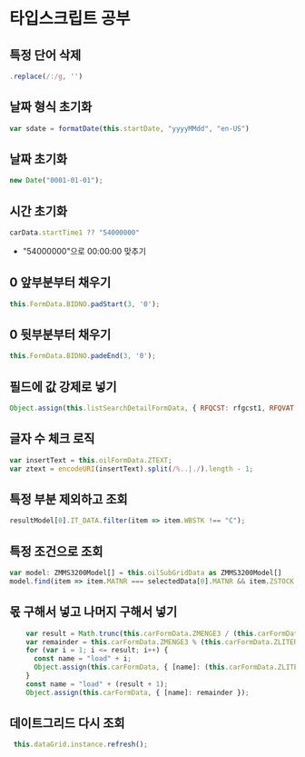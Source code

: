 # 타입스크립트 공부

## 특정 단어 삭제
```javascript
.replace(/:/g, '')
```
## 날짜 형식 초기화
```javascript
var sdate = formatDate(this.startDate, "yyyyMMdd", "en-US")
```
## 날짜 초기화
```javascript
new Date("0001-01-01");
```
## 시간 초기화
```javascript
carData.startTime1 ?? "54000000"
```
- "54000000"으로 00:00:00 맞추기
## 0 앞부분부터 채우기
```javascript
this.FormData.BIDNO.padStart(3, '0');
```
## 0 뒷부분부터 채우기
```javascript
this.FormData.BIDNO.padeEnd(3, '0');
```
## 필드에 값 강제로 넣기
```javascript
Object.assign(this.listSearchDetailFormData, { RFQCST: rfgcst1, RFQVAT: rfgvat1, RFQAMT: rfgamt1 });
```
## 글자 수 체크 로직
```javascript
var insertText = this.oilFormData.ZTEXT;  
var ztext = encodeURI(insertText).split(/%..|./).length - 1;
```
## 특정 부분 제외하고 조회
```javascript
resultModel[0].IT_DATA.filter(item => item.WBSTK !== "C");
```
## 특정 조건으로 조회
```javascript
var model: ZMMS3200Model[] = this.oilSubGridData as ZMMS3200Model[]
model.find(item => item.MATNR === selectedData[0].MATNR && item.ZSTOCK >= selectedData[0].ZMENGE4)
```
## 몫 구해서 넣고 나머지 구해서 넣기
```javascript
    var result = Math.trunc(this.carFormData.ZMENGE3 / (this.carFormData.ZLITER / this.carFormData.ZCARTANK));
    var remainder = this.carFormData.ZMENGE3 % (this.carFormData.ZLITER / this.carFormData.ZCARTANK)
    for (var i = 1; i <= result; i++) {
      const name = "load" + i;
      Object.assign(this.carFormData, { [name]: (this.carFormData.ZLITER / this.carFormData.ZCARTANK) });
    }
    const name = "load" + (result + 1);
    Object.assign(this.carFormData, { [name]: remainder });
 ```
## 데이트그리드 다시 조회
```javascript
 this.dataGrid.instance.refresh();
```
